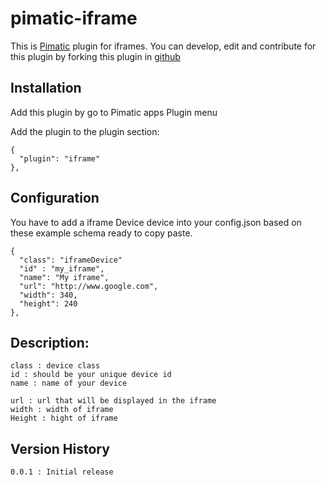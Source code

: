 pimatic-iframe
=======================

This is [Pimatic](http://pimatic.org) plugin for iframes.
You can develop, edit and contribute for this plugin by forking this plugin in [github](https://github.com/Oitzu/pimatic-iframe)

Installation
-------------
Add this plugin by go to Pimatic apps Plugin menu

Add the plugin to the plugin section:

    {
      "plugin": "iframe"
    },

Configuration
-------------

You have to add a iframe Device device into your config.json based on these example schema ready to copy paste.

    {
      "class": "iframeDevice"
      "id" : "my_iframe",
      "name": "My iframe",
      "url": "http://www.google.com",
      "width": 340,
      "height": 240
    },

Description:
-------------

    class : device class
    id : should be your unique device id
    name : name of your device

    url : url that will be displayed in the iframe
    width : width of iframe
    Height : hight of iframe

Version History
---------------
    0.0.1 : Initial release